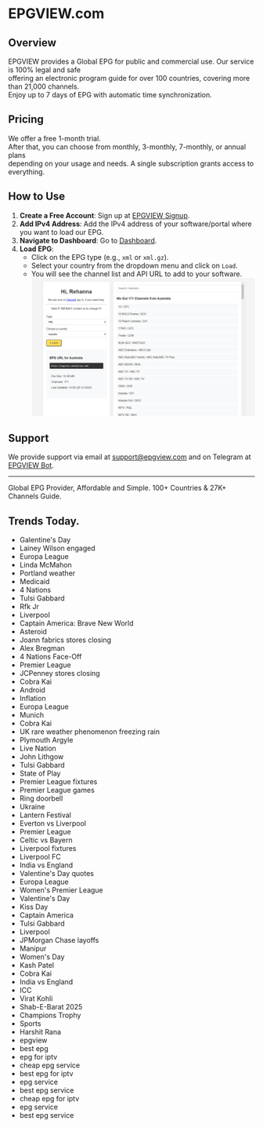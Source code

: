 # EPGVIEW.com



## Overview
EPGVIEW provides a Global EPG for public and commercial use. Our service is 100% legal and safe\
offering an electronic program guide for over 100 countries, covering more than 21,000 channels.\
Enjoy up to 7 days of EPG with automatic time synchronization.

## Pricing
We offer a free 1-month trial. \
After that, you can choose from monthly, 3-monthly, 7-monthly, or annual plans \
depending on your usage and needs. A single subscription grants access to everything.

## How to Use
1. **Create a Free Account**: Sign up at [EPGVIEW Signup](https://epgview.com/signup.php).
2. **Add IPv4 Address**: Add the IPv4 address of your software/portal where you want to load our EPG.
3. **Navigate to Dashboard**: Go to [Dashboard](https://epgview.com/dashboard.php).
4. **Load EPG**:
   - Click on the EPG type (e.g., `xml` or `xml.gz`).
   - Select your country from the dropdown menu and click on `Load`.
   - You will see the channel list and API URL to add to your software.
![EPGVIEW](img/dashboard.png)
## Support
We provide support via email at [support@epgview.com](mailto:support@epgview.com) and on Telegram at [EPGVIEW Bot](https://t.me/epgview_bot).

---

Global EPG Provider, Affordable and Simple. 100+ Countries & 27K+ Channels Guide.

## Trends Today.

- Galentine's Day
- Lainey Wilson engaged
- Europa League
- Linda McMahon
- Portland weather
- Medicaid
- 4 Nations
- Tulsi Gabbard
- Rfk Jr
- Liverpool
- Captain America: Brave New World
- Asteroid
- Joann fabrics stores closing
- Alex Bregman
- 4 Nations Face-Off
- Premier League
- JCPenney stores closing
- Cobra Kai
- Android
- Inflation
- Europa League
- Munich
- Cobra Kai
- UK rare weather phenomenon freezing rain
- Plymouth Argyle
- Live Nation
- John Lithgow
- Tulsi Gabbard
- State of Play
- Premier League fixtures
- Premier League games
- Ring doorbell
- Ukraine
- Lantern Festival
- Everton vs Liverpool
- Premier League
- Celtic vs Bayern
- Liverpool fixtures
- Liverpool FC
- India vs England
- Valentine's Day quotes
- Europa League
- Women's Premier League
- Valentine's Day
- Kiss Day
- Captain America
- Tulsi Gabbard
- Liverpool
- JPMorgan Chase layoffs
- Manipur
- Women's Day
- Kash Patel
- Cobra Kai
- India vs England
- ICC
- Virat Kohli
- Shab-E-Barat 2025
- Champions Trophy
- Sports
- Harshit Rana
- epgview
- best epg
- epg for iptv
- cheap epg service
- best epg for iptv
- epg service
- best epg service
- cheap epg for iptv
- epg service
- best epg service
